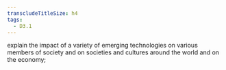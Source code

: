```yaml
---
transcludeTitleSize: h4
tags:
  - D3.1
---
```

explain the impact of a variety of emerging technologies on various members of society and on societies and cultures around the world and on the economy;
